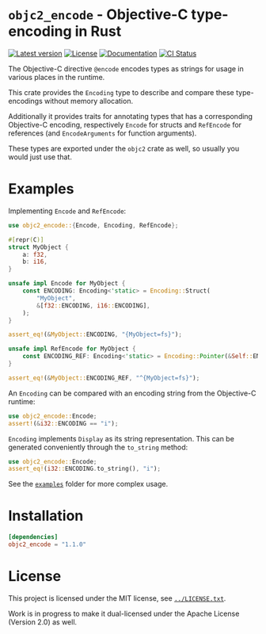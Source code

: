 # `objc2_encode` - Objective-C type-encoding in Rust

[![Latest version](https://badgen.net/crates/v/objc2_encode)](https://crates.io/crates/objc2_encode)
[![License](https://badgen.net/badge/license/MIT/blue)](../LICENSE.txt)
[![Documentation](https://docs.rs/objc2_encode/badge.svg)](https://docs.rs/objc2_encode/)
[![CI Status](https://github.com/madsmtm/objc2/workflows/CI/badge.svg)](https://github.com/madsmtm/objc2/actions)

The Objective-C directive `@encode` encodes types as strings for usage in
various places in the runtime.

This crate provides the `Encoding` type to describe and compare these
type-encodings without memory allocation.

Additionally it provides traits for annotating types that has a corresponding
Objective-C encoding, respectively `Encode` for structs and `RefEncode` for
references (and `EncodeArguments` for function arguments).

These types are exported under the `objc2` crate as well, so usually you would
just use that.

# Examples

Implementing `Encode` and `RefEncode`:

```rust
use objc2_encode::{Encode, Encoding, RefEncode};

#[repr(C)]
struct MyObject {
    a: f32,
    b: i16,
}

unsafe impl Encode for MyObject {
    const ENCODING: Encoding<'static> = Encoding::Struct(
        "MyObject",
        &[f32::ENCODING, i16::ENCODING],
    );
}

assert_eq!(&MyObject::ENCODING, "{MyObject=fs}");

unsafe impl RefEncode for MyObject {
    const ENCODING_REF: Encoding<'static> = Encoding::Pointer(&Self::ENCODING);
}

assert_eq!(&MyObject::ENCODING_REF, "^{MyObject=fs}");
```

An `Encoding` can be compared with an encoding string from the Objective-C
runtime:

```rust
use objc2_encode::Encode;
assert!(&i32::ENCODING == "i");
```

`Encoding` implements `Display` as its string representation. This can be
generated conveniently through the `to_string` method:

```rust
use objc2_encode::Encode;
assert_eq!(i32::ENCODING.to_string(), "i");
```

See the [`examples`] folder for more complex usage.

# Installation

```toml
[dependencies]
objc2_encode = "1.1.0"
```

# License

This project is licensed under the MIT license, see [`../LICENSE.txt`].

Work is in progress to make it dual-licensed under the Apache License
(Version 2.0) as well.

[`examples`]: https://github.com/madsmtm/objc2/tree/master/objc2_encode/examples
[`../LICENSE.txt`]: https://github.com/madsmtm/objc2/blob/master/LICENSE.txt
